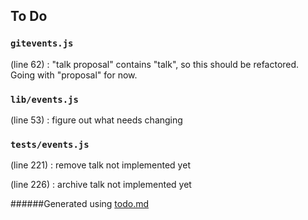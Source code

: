 ## To Do
### ``gitevents.js``
(line 62) : "talk proposal" contains "talk", so this should be refactored. Going with "proposal" for now.


### ``lib/events.js``
(line 53) : figure out what needs changing


### ``tests/events.js``
(line 221) : remove talk not implemented yet

(line 226) : archive talk not implemented yet

######Generated using [todo.md](https://github.com/charlesthomas/todo.md)

